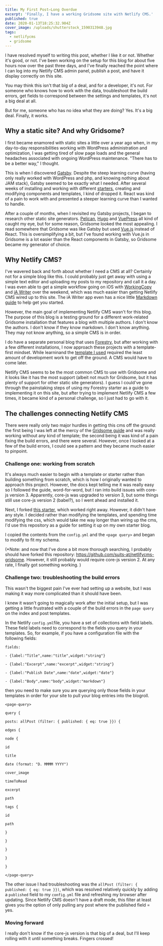 ```yaml
---
title: My First Post—Long Overdue
excerpt: 'Finally, I have a working Gridsome site with Netlify CMS.'
published: true
date: 2020-01-13T18:25:32.904Z
cover_image: /uploads/shutterstock_1590313948.jpg
tags:
  - netlifycms
  - gridsome
---
```

I have resolved myself to writing this post, whether I like it or not. Whether it's good, or not. I've been working on the setup for this blog for about five hours now over the past three days, and I've finally reached the point where I can log into my Netlify CMS admin panel, publish a post, and have it display correctly on this site. 

You may think this isn't that big of a deal, and for a developer, it's not. For someone who knows how to work with the data, troubleshoot the build errors, get fields to correspond between the settings and templates, it's not a big deal at all. 

But for me, someone who has no idea what they are doing? Yes. It's a big deal. Finally, it works.

## Why a static site? And why Gridsome?

I first became enamored with static sites a little over a year ago when, in my day-to-day responsibilities working with WordPress administration and optimization, I was getting tired of slow page loads and the general headaches associated with ongoing WordPress maintenance. "There has to be a better way," I thought. 

This is when I discovered [Gatsby](https://www.gatsbyjs.org/). Despite the steep learning curve (having only really worked with WordPress and php, and knowing nothing about JAM stack), Gatsby seemed to be exactly what I needed. After several weeks of installing and working with different [starters](https://www.gatsbyjs.org/starters/), creating and modifying components and templates, I kind of dropped it. React was kind of a pain to work with and presented a steeper learning curve than I wanted to handle. 

After a couple of months, when I revisited my Gatsby projects, I began to research other static site generators. [Pelican](https://blog.getpelican.com/), [Hugo](https://gohugo.io/) and [VuePress](https://vuepress.vuejs.org/) all kind of caught my eye, but for some reason, Gridsome looked the most appealing. I read somewhere that Gridsome was like Gatsby but used [Vue.js](https://vuejs.org/) instead of React. This is oversimplifying a bit, but I've found working with Vue.js in Gridsome is a lot easier than the React components in Gatsby, so Gridsome became my generator of choice. 

## Why Netlify CMS?

I've wavered back and forth about whether I need a CMS at all? Certainly not for a simple blog like this. I could probably just get away with using a simple text editor and uploading my posts to my repository and call it a day. I was even able to get a simple workflow going on iOS with [WorkingCopy](https://workingcopyapp.com/) and [iA Writer](https://ia.net/writer) over the weekend, which was much easier than getting Netlify CMS wired up to this site. The iA Writer app even has a nice little [Markdown guide](https://ia.net/writer/support/general/markdown-guide) to help get you started. 

However, the main goal of implementing Netlify CMS wasn't for this blog. The purpose of this blog is a testing ground for a different work-related Gridsome installation that features a blog with multiple authors. I don't know the authors. I don't know if they know markdown. I don't know anything. They may not know anything, so a simple CMS is in order. 

I do have a separate personal blog that uses [Forestry](https://forestry.io/), but after working with a few different installations, I now approach these projects with a template-first mindset. While learninand the [template I used](https://github.com/LokeCarlsson/gridsome-starter-bootstrap) required the least amount of development work to get off the ground. A CMS would have to come later. 

Netlify CMS seems to be the most common CMS to use with Gridsome and it looks like it has the most support (albeit not much for Gridsome, but it has plenty of support for other static site generators). I guess I could've gone through the painstaking steps of using my Forestry starter as a guide to implementing it on this site, but after trying to implement Netlify CMS a few times, it became kind of a personal challenge, so I just had to go with it. 

## The challenges connecting Netlify CMS

There were really only two major hurdles in getting this cms off the ground: the first being I was left at the mercy of the [Gridsome guide](https://gridsome.org/docs/guide-netlify-cms/) and was really working without any kind of template; the second being it was kind of a pain fixing the build errors, and there were several. However, once I looked at a few of the build errors, I could see a pattern and they became much easier to pinpoint. 

### Challenge one: working from scratch

It's always much easier to begin with a template or starter rather than building something from scratch, which is how I originally wanted to approach this project. However, the docs kept telling me it was really easy so I followed the guide, word-for-word, but I ran into build issues with core-js version 3. Apparently, core-js was upgraded to version 3, but some things still use core-js version 2 (babel?), so I went ahead and installed it.

Next, I forked [this starter](https://github.com/mittalyashu/gridsome-starter-netlifycms), which worked right away. However, it didn't have any style. I decided rather than modifying the templates, and spending time modifying the css, which would take me way longer than wiring up the cms, I'd use this repository as a guide for setting it up on my own starter blog. 

I copied the contents from the `config.yml` and the `<page query>` and began to modify to fit my schema. 

(*Note: and now that I've done a bit more thorough searching, I probably should have forked this repository: <https://github.com/suits-at/netlifycms-gridsome>. However, it still probably would require core-js version 2. At any rate, I finally got something working. )

### Challenge two: troubleshooting the build errors

This wasn't the biggest pain I've ever had setting up a website, but I was making it way more complicated than it should have been. 

I knew it wasn't going to magically work after the initial setup, but I was getting a little frustrated with a couple of the build errors in the `page query` on the index and post templates. 

In the Netlify `config.yml`file, you have a set of collections with field labels. These field labels need to correspond to the fields you query in your templates. So, for example, if you have a configuration file with the following fields: 

`fields:`

`- {label:"Title",name:"title",widget:"string"}`

`- {label:"Excerpt",name:"excerpt",widget:"string"}`

`- {label:"Publish Date",name:"date",widget:"date"}`

`- {label:"Body",name:"body",widget:"markdown"}`

then you need to make sure you are querying only those fields in your templates in order for your site to pull your blog entries into the blogroll. 

`<page-query>`

`query {`

`posts: allPost (filter: { published: { eq: true }}) {`

`edges {`

`node {`

`id`

`title`

`date (format: "D. MMMM YYYY")`

`cover_image`

`timeToRead`

`excerpt`

`path`

`tags {`

`id`

`path`

`}`

`}`

`}`

`}`

`}`

`</page-query>`

The other issue I had troubleshooting was the `allPost (filter: { published: { eq: true }})`, which was resolved relatively quickly by adding a `published` field to my `config.yml` file and refreshing my browser after updating. Since Netlify CMS doesn't have a draft mode, this filter at least gives you the option of only pulling any post where the published field = yes. 

### Moving forward

I really don't know if the core-js version is that big of a deal, but I'll keep rolling with it until something breaks. Fingers crossed!
